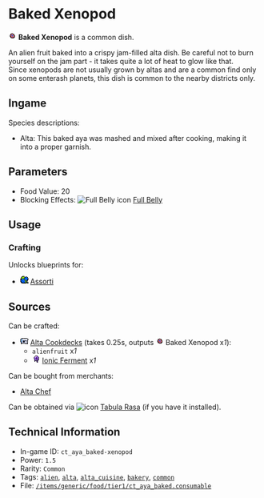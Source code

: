 # Baked Xenopod

<img src="https://raw.githubusercontent.com/Ceterai/Enternia/main/items/generic/food/tier1/ct_aya_baked.png" alt="Baked Xenopod icon" loading="lazy" width="auto" height="16px"/> **Baked Xenopod** is a common dish.

An alien fruit baked into a crispy jam-filled alta dish. Be careful not to burn yourself on the jam part - it takes quite a lot of heat to glow like that.  
Since xenopods are not usually grown by altas and are a common find only on some enterash planets, this dish is common to the nearby districts only.

## Ingame

Species descriptions:

- Alta: This baked aya was mashed and mixed after cooking, making it into a proper garnish.

## Parameters

- Food Value: 20
- Blocking Effects:  <img src="https://starbounder.org/mediawiki/images/6/60/Status_Well_Fed.png" alt="Full Belly icon" loading="lazy" width="16px" height="16px"/> [Full Belly](https://starbounder.org/Full_Belly)

## Usage

### Crafting

Unlocks blueprints for:

- <img src="https://raw.githubusercontent.com/Ceterai/Enternia/main/items/generic/food/tier2/ct_assorti.png" alt="Assorti icon" loading="lazy" width="auto" height="16px"/> [Assorti](https://ceterai.github.io/MyEnternia/Wiki/Assorti)

## Sources

Can be crafted:

- ![ ](https://raw.githubusercontent.com/Ceterai/Enternia/main/objects/alta/cooking/cookdecks/icon.png) [Alta Cookdecks](https://ceterai.github.io/MyEnternia/Wiki/AltaCookdecks) (takes 0.25s, outputs <img src="https://raw.githubusercontent.com/Ceterai/Enternia/main/items/generic/food/tier1/ct_aya_baked.png" alt="Baked Xenopod icon" loading="lazy" width="auto" height="16px"/> Baked Xenopod x*1*):
  - `alienfruit` x*1*
  - <img src="https://raw.githubusercontent.com/Ceterai/Enternia/main/items/generic/produce/ct_ionic_sap.png" alt="Ionic Ferment icon" loading="lazy" width="auto" height="16px"/> [Ionic Ferment](https://ceterai.github.io/MyEnternia/Wiki/IonicFerment) x*1*

Can be bought from merchants:

- [Alta Chef](https://ceterai.github.io/MyEnternia/Wiki/AltaChef)

Can be obtained via <img src="https://steamuserimages-a.akamaihd.net/ugc/263843960696222713/3EC9A7C005541F7D577EBCB8C5736B4EFC9973D6/" alt="icon" width="8" height="12"/> [Tabula Rasa](https://community.playstarbound.com/resources/the-tabula-rasa.3222/) (if you have it installed).

## Technical Information

- In-game ID: `ct_aya_baked-xenopod`
- Power: `1.5`
- Rarity: `Common`
- Tags: [`alien`](https://ceterai.github.io/MyEnternia/Wiki/Tags/Alien), [`alta`](https://ceterai.github.io/MyEnternia/Wiki/Tags/Alta), [`alta_cuisine`](https://ceterai.github.io/MyEnternia/Wiki/Tags/AltaCuisine), [`bakery`](https://ceterai.github.io/MyEnternia/Wiki/Tags/Bakery), [`common`](https://ceterai.github.io/MyEnternia/Wiki/Tags/Common)
- File: [`/items/generic/food/tier1/ct_aya_baked.consumable`](https://github.com/Ceterai/Enternia/blob/main/items/generic/food/tier1/ct_aya_baked.consumable)
